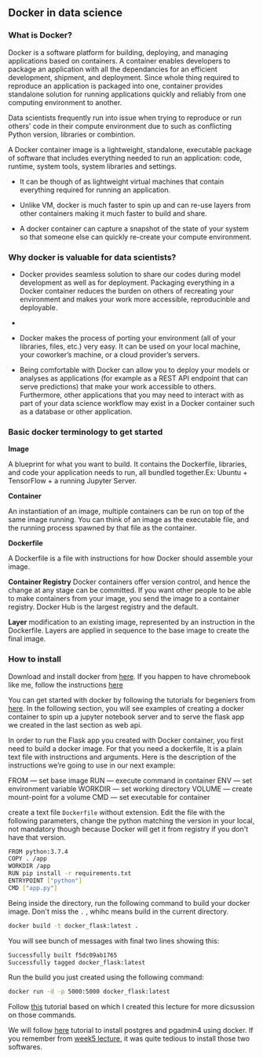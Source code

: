 ## Docker in data science

### What is Docker?


Docker is a software platform for building, deploying, and managing applications based on containers. A container enables developers to package an application with all the dependancies for an efficient development, shipment, and deployment. Since whole thing required to reproduce an application is packaged into one, container provides standalone solution for running applications quickly and reliably from one computing environment to another. 

Data scientists frequently run into issue when trying to reproduce or run others' code in their compute environment due to such as conflicting Python version, libraries or combintion. 

A Docker container image is a lightweight, standalone, executable package of software that includes everything needed to run an application: code, runtime, system tools, system libraries and settings.



- It can be though of as lightweight virtual machines that contain everything required for running an application. 

- Unlike VM, docker is much faster to spin up and can re-use layers from other containers making it much faster to build and share.

- A docker container can capture a snapshot of the state of your system so that someone else can quickly re-create your compute environment.

### Why docker is valuable for data scientists?

- Docker provides seamless solution to share our codes during model development as well as for deployment. Packaging everything in a Docker container reduces the burden on others of recreating your environment and makes your work more accessible, reproducinble and deployable.

- 

- Docker makes the process of porting your environment (all of your libraries, files, etc.) very easy. It can be used on your local machine, your coworker’s machine, or a cloud provider’s servers. 

- Being comfortable with Docker can allow you to deploy your models or analyses as applications (for example as a REST API endpoint that can serve predictions) that make your work accessible to others. Furthermore, other applications that you may need to interact with as part of your data science workflow may exist in a Docker container such as a database or other application.

### Basic docker terminology to get started

**Image**

A blueprint for what you want to build. It contains the Dockerfile, libraries, and code your application needs to run, all bundled together.Ex: Ubuntu + TensorFlow +  a running Jupyter Server.

**Container**

An instantiation of an image, multiple containers can be run on top of the same image running. You can think of an image as the executable file, and the running process spawned by that file as the container.

**Dockerfile**

A Dockerfile is a file with instructions for how Docker should assemble your image.

**Container Registry**
Docker containers offer version control, and hence the change at any stage can be committed. If you want other people to be able to make containers from your image, you send the image to a container registry. Docker Hub is the largest registry and the default.

**Layer** modification to an existing image, represented by an instruction in the Dockerfile. Layers are applied in sequence to the base image to create the final image.

### How to install

Download and install docker from [here](https://www.docker.com/products/container-runtime#/download). If you happen to have chromebook like me, follow the instructions [here](https://willschenk.com/articles/2019/setting_up_chromebook/)


You can get started with docker by following the tutorials for begeniers from [here](https://docker-curriculum.com/#getting-started). In the following section, you will see examples of creating a docker container to spin up a jupyter notebook server and to serve the flask app we created in the last section as web api.


In order to run the Flask app you created with Docker container, you first need to build a docker image. For that you need a dockerfile, It is a plain text file with instructions and arguments. Here is the description of the instructions we’re going to use in our next example:


FROM — set base image
RUN — execute command in container
ENV — set environment variable
WORKDIR — set working directory
VOLUME — create mount-point for a volume
CMD — set executable for container


create a text file `Dockerfile` without extension. Edit the file with the following parameters, change the python matching the version in your local, not mandatory though because Docker will get it from registry if you don't have that version.

```bash
FROM python:3.7.4
COPY . /app
WORKDIR /app
RUN pip install -r requirements.txt
ENTRYPOINT ["python"]
CMD ["app.py"]
```

Being inside the directory, run the following command to build your docker image. Don't miss the `.` , whihc means build in the current directory.

```bash
docker build -t docker_flask:latest .
```

You will see bunch of messages with final two lines showing this:

```bash
Successfully built f5dc09ab1765
Successfully tagged docker_flask:latest
```

Run the build you just created using the following command:

```bash
docker run -d -p 5000:5000 docker_flask:latest
```

Follow [this](https://medium.com/@doedotdev/docker-flask-a-simple-tutorial-bbcb2f4110b5
) tutorial based on which I created this lecture for more dicsussion on those commands.


We will follow [here](https://willschenk.com/articles/2019/setting_up_chromebook/) tutorial to install postgres and pgadmin4 using docker. If you remember from [week5 lecture](https://www.docker.com/products/container-runtime#/download), it was quite tedious to install those two softwares. 
